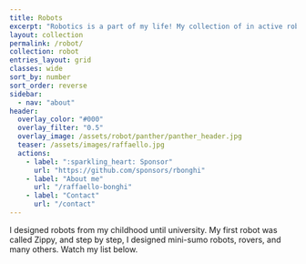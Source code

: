 ```yaml
---
title: Robots
excerpt: "Robotics is a part of my life! My collection of in active robots."
layout: collection
permalink: /robot/
collection: robot
entries_layout: grid
classes: wide
sort_by: number
sort_order: reverse
sidebar:
  - nav: "about"
header:
  overlay_color: "#000"
  overlay_filter: "0.5"
  overlay_image: /assets/robot/panther/panther_header.jpg
  teaser: /assets/images/raffaello.jpg
  actions:
    - label: ":sparkling_heart: Sponsor"
      url: "https://github.com/sponsors/rbonghi"
    - label: "About me"
      url: "/raffaello-bonghi"
    - label: "Contact"
      url: "/contact"
---
```


I designed robots from my childhood until university. My first robot was called Zippy, and step by step, I designed mini-sumo robots, rovers, and many others. Watch my list below.